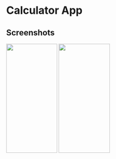 # Calculator App

## Screenshots

<img src="https://user-images.githubusercontent.com/40302490/90254647-c5c29a80-de4b-11ea-9d7f-88fcecadd8d3.gif" width="136.3" height="291.2"/>
<img src="https://user-images.githubusercontent.com/40302490/90255228-abd58780-de4c-11ea-98a7-12b1228629cd.gif" width="136.3" height="291.2"/>


